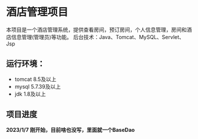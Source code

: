 # 酒店管理项目



本项目是一个酒店管理系统，提供查看房间，预订房间，个人信息管理，房间和酒店信息管理(管理员)等功能。
后台技术：Java、Tomcat、MySQL、Servlet、Jsp



## 运行环境：

- tomcat 8.5及以上
- mysql 5.7.39及以上
- jdk 1.8及以上

## 项目进度
**2023/1/7 刚开始，目前啥也没写，里面就一个BaseDao**